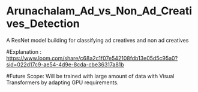 # Arunachalam_Ad_vs_Non_Ad_Creatives_Detection
A ResNet model building for classifying ad creatives and non ad creatives

#Explanation : https://www.loom.com/share/c68a2c1f07e542108fdb13e05d5c95a0?sid=022d17c9-ae54-4d9e-8cda-cbe36317a81b

#Future Scope: Will be trained with large amount of data with Visual Transformers by adapting GPU requirements.
